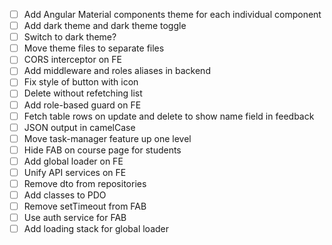 - [ ] Add Angular Material components theme for each individual component
- [ ] Add dark theme and dark theme toggle
- [ ] Switch to dark theme?
- [ ] Move theme files to separate files
- [ ] CORS interceptor on FE
- [ ] Add middleware and roles aliases in backend
- [ ] Fix style of button with icon
- [ ] Delete without refetching list
- [ ] Add role-based guard on FE
- [ ] Fetch table rows on update and delete to show name field in feedback
- [ ] JSON output in camelCase
- [ ] Move task-manager feature up one level
- [ ] Hide FAB on course page for students
- [ ] Add global loader on FE
- [ ] Unify API services on FE
- [ ] Remove dto from repositories
- [ ] Add classes to PDO
- [ ] Remove setTimeout from FAB
- [ ] Use auth service for FAB
- [ ] Add loading stack for global loader
